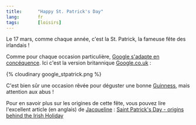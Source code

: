 ```yaml
--- 
title:      "Happy St. Patrick's Day" 
lang:       fr 
tags:       [loisirs]
---
```


Le 17 mars, comme chaque année, c'est la St. Patrick, la fameuse fête des irlandais !


Comme pour chaque occasion particulière, [Google s'adapte en concéquence](/2002/05/la-sobriete-n-empeche-pas-d-etre-ludique.html). Ici c'est la version britannique [Google.co.uk](http://www.google.co.uk/) :

{% cloudinary google_stpatrick.png %}


C'est bien sûr une occasion rêvée pour déguster une bonne [Guinness](/2001/06/lovely-day-for-a-guinness.html), mais attention aux abus !

Pour en savoir plus sur les origines de cette fête, vous pouvez lire l'excellent article (en anglais) de [Jacqueline](http://www.jacqueline-oud.com/) : [Saint Patrick's Day - origins behind the Irish Holiday](http://www.jacqueline-oud.com/2004/03/15/saint-patrick-s-day-origins-behind-irish-holiday-a58.html)
